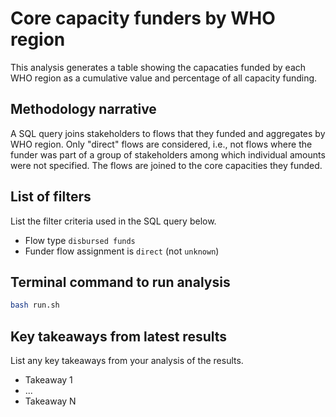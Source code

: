 # Core capacity funders by WHO region
This analysis generates a table showing the capacaties funded by each WHO region as a cumulative value and percentage of all capacity funding.

## Methodology narrative
A SQL query joins stakeholders to flows that they funded and aggregates by WHO region. Only "direct" flows are considered, i.e., not flows where the funder was part of a group of stakeholders among which individual amounts were not specified. The flows are joined to the core capacities they funded.

## List of filters
List the filter criteria used in the SQL query below.
- Flow type `disbursed funds`
- Funder flow assignment is `direct` (not `unknown`)

## Terminal command to run analysis
```bash
bash run.sh
```

## Key takeaways from latest results
List any key takeaways from your analysis of the results.
- Takeaway 1
- ...
- Takeaway N
